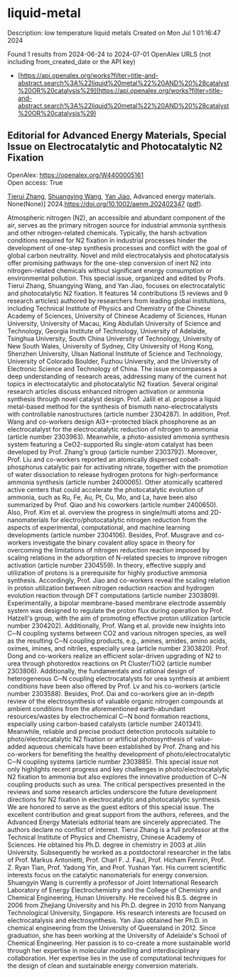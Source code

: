 # liquid-metal
Description: low temperature liquid metals
Created on Mon Jul  1 01:16:47 2024

Found 1 results from 2024-06-24 to 2024-07-01
OpenAlex URLS (not including from_created_date or the API key)
- [https://api.openalex.org/works?filter=title-and-abstract.search%3A%22liquid%20metal%22%20AND%20%28catalyst%20OR%20catalysis%29](https://api.openalex.org/works?filter=title-and-abstract.search%3A%22liquid%20metal%22%20AND%20%28catalyst%20OR%20catalysis%29)

## Editorial for Advanced Energy Materials, Special Issue on Electrocatalytic and Photocatalytic N2 Fixation   

OpenAlex: https://openalex.org/W4400005161    
Open access: True
    
[Tierui Zhang](https://openalex.org/A5042712935), [Shuangying Wang](https://openalex.org/A5043480619), [Yan Jiao](https://openalex.org/A5034195419), Advanced energy materials. None(None)] 2024.https://doi.org/10.1002/aenm.202402347 ([pdf](https://onlinelibrary.wiley.com/doi/pdfdirect/10.1002/aenm.202402347)).
    
Atmospheric nitrogen (N2), an accessible and abundant component of the air, serves as the primary nitrogen source for industrial ammonia synthesis and other nitrogen-related chemicals. Typically, the harsh activation conditions required for N2 fixation in industrial processes hinder the development of one-step synthesis processes and conflict with the goal of global carbon neutrality. Novel and mild electrocatalysis and photocatalysis offer promising pathways for the one-step conversion of inert N2 into nitrogen-related chemicals without significant energy consumption or environmental pollution. This special issue, organized and edited by Profs. Tierui Zhang, Shuangying Wang, and Yan Jiao, focuses on electrocatalytic and photocatalytic N2 fixation. It features 14 contributions (5 reviews and 9 research articles) authored by researchers from leading global institutions, including Technical Institute of Physics and Chemistry of the Chinese Academy of Sciences, University of Chinese Academy of Sciences, Hunan University, University of Macau, King Abdullah University of Science and Technology, Georgia Institute of Technology, University of Adelaide, Tsinghua University, South China University of Technology, University of New South Wales, University of Sydney, City University of Hong Kong, Shenzhen University, Ulsan National Institute of Science and Technology, University of Colorado Boulder, Fuzhou University, and the University of Electronic Science and Technology of China. The issue encompasses a deep understanding of research areas, addressing many of the current hot topics in electrocatalytic and photocatalytic N2 fixation. Several original research articles discuss enhanced nitrogen activation or ammonia synthesis through novel catalyst design. Prof. Jalili et al. propose a liquid metal-based method for the synthesis of bismuth nano-electrocatalysts with controllable nanostructures (article number 2304287). In addition, Prof. Wang and co-workers design Al3+-protected black phosphorene as an electrocatalyst for the electrocatalytic reduction of nitrogen to ammonia (article number 2303963). Meanwhile, a photo-assisted ammonia synthesis system featuring a CeO2-supported Ru single-atom catalyst has been developed by Prof. Zhang's group (article number 2303792). Moreover, Prof. Liu and co-workers reported an atomically dispersed cobalt-phosphorus catalytic pair for activating nitrate, together with the promotion of water dissociation to release hydrogen protons for high-performance ammonia synthesis (article number 2400065). Other atomically scattered active centers that could accelerate the photocatalytic evolution of ammonia, such as Ru, Fe, Au, Pt, Cu, Mo, and La, have been also summarized by Prof. Qiao and his coworkers (article number 2400650). Also, Prof. Kim et al. overview the progress in single/multi atoms and 2D-nanomaterials for electro/photocatalytic nitrogen reduction from the aspects of experimental, computational, and machine learning developments (article number 2304106). Besides, Prof. Musgrave and co-workers investigate the binary covalent alloy space in theory for overcoming the limitations of nitrogen reduction reaction imposed by scaling relations in the adsorption of N-related species to improve nitrogen activation (article number 2304559). In theory, effective supply and utilization of protons is a prerequisite for highly productive ammonia synthesis. Accordingly, Prof. Jiao and co-workers reveal the scaling relation in proton utilization between nitrogen reduction reaction and hydrogen evolution reaction through DFT computations (article number 2303809). Experimentally, a bipolar membrane-based membrane electrode assembly system was designed to regulate the proton flux during operation by Prof. Hatzell's group, with the aim of promoting effective proton utilization (article number 2304202). Additionally, Prof. Wang et al. provide new insights into C─N coupling systems between CO2 and various nitrogen species, as well as the resulting C─N coupling products, e.g., amines, amides, amino acids, oximes, imines, and nitriles, especially urea (article number 2303820). Prof. Dong and co-workers realize an efficient solar-driven upgrading of N2 to urea through photoredox reactions on Pt Cluster/TiO2 (article number 2303806). Additionally, the fundamentals and rational design of heterogeneous C─N coupling electrocatalysts for urea synthesis at ambient conditions have been also offered by Prof. Lv and his co-workers (article number 2303588). Besides, Prof. Dai and co-workers give an in-depth review of the electrosynthesis of valuable organic nitrogen compounds at ambient conditions from the aforementioned earth-abundant resources/wastes by electrochemical C─N bond formation reactions, especially using carbon-based catalysts (article number 2401341). Meanwhile, reliable and precise product detection protocols suitable to photo/electrocatalytic N2 fixation or artificial photosynthesis of value-added aqueous chemicals have been established by Prof. Zhang and his co-workers for benefiting the healthy development of photo/electrocatalytic C─N coupling systems (article number 2303885). This special issue not only highlights recent progress and key challenges in photo/electrocatalytic N2 fixation to ammonia but also explores the innovative production of C─N coupling products such as urea. The critical perspectives presented in the reviews and some research articles underscore the future development directions for N2 fixation in electrocatalytic and photocatalytic synthesis. We are honored to serve as the guest editors of this special issue. The excellent contribution and great support from the authors, referees, and the Advanced Energy Materials editorial team are sincerely appreciated. The authors declare no conflict of interest. Tierui Zhang is a full professor at the Technical Institute of Physics and Chemistry, Chinese Academy of Sciences. He obtained his Ph.D. degree in chemistry in 2003 at Jilin University. Subsequently he worked as a postdoctoral researcher in the labs of Prof. Markus Antonietti, Prof. Charl F. J. Faul, Prof. Hicham Fenniri, Prof. Z. Ryan Tian, Prof. Yadong Yin, and Prof. Yushan Yan. His current scientific interests focus on the catalytic nanomaterials for energy conversion. Shuangyin Wang is currently a professor of Joint International Research Laboratory of Energy Electrochemistry and the College of Chemistry and Chemical Engineering, Hunan University. He received his B.S. degree in 2006 from Zhejiang University and his Ph.D. degree in 2010 from Nanyang Technological University, Singapore. His research interests are focused on electrocatalysis and electrosynthesis. Yan Jiao obtained her Ph.D. in chemical engineering from the University of Queensland in 2012. Since graduation, she has been working at the University of Adelaide's School of Chemical Engineering. Her passion is to co-create a more sustainable world through her expertise in molecular modelling and interdisciplinary collaboration. Her expertise lies in the use of computational techniques for the design of clean and sustainable energy conversion materials.    

    
